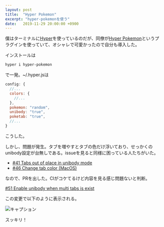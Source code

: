 ```yaml
---
layout: post
title:  "Hyper Pokemon"
excerpt: "hyper-pokemonを使う"
date:   2019-11-29 20:00:00 +0900
---
```


僕はターミナルに[Hyper](https://hyper.is/)を使っているのだが、同僚が[Hyper Pokemon](https://github.com/klaussinani/hyper-pokemon)というプラグインを使っていて、オシャレで可愛かったので自分も導入した。

インストールは

```sh
hyper i hyper-pokemon
```

で一発。~/.hyper.jsは

```js
config: {
  //...
  colors: {
    //...
  },
  pokemon: "random",
  unibody: "true",
  poketab: "true",
  //...
}
```

こうした。

しかし、問題が発生。タブを増やすとタブの色だけ浮いており、せっかくのunibody設定が台無しである。issueを見ると同様に困っている人たちがいた。

- [#41 Tabs out of place in unibody mode](https://github.com/klaussinani/hyper-pokemon/issues/41)
- [#46 Change tab color (MacOS)](https://github.com/klaussinani/hyper-pokemon/issues/46)

なので、PRを出した。CIがコケてるけど内容を見る感じ問題ないと判断。

[#51 Enable unibody when multi tabs is exist](https://github.com/klaussinani/hyper-pokemon/pull/51)

この変更で以下のように表示される。

![キャプション]({{site.baseurl}}/images/ss-2019-11-29.png)

スッキリ！
